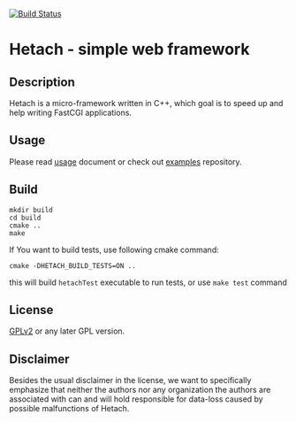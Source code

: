 [![Build Status](https://travis-ci.org/hetach/hetach.svg?branch=develop)](https://travis-ci.org/hetach/hetach)

# Hetach - simple web framework

## Description

Hetach is a micro-framework written in C++, which goal is to speed up and help writing FastCGI applications.

## Usage

Please read [usage](https://github.com/hetach/hetach/blob/develop/docs/Usage.md) document or check out [examples](https://github.com/hetach/examples) repository.

## Build

```
mkdir build
cd build
cmake ..
make
```

If You want to build tests, use following cmake command:

```
cmake -DHETACH_BUILD_TESTS=ON ..
```

this will build `hetachTest` executable to run tests, or use `make test` command

## License
[GPLv2](http://www.fsf.org/licensing/licenses/info/GPLv2.html) or any later GPL version.

## Disclaimer
Besides the usual disclaimer in the license, we want to specifically emphasize that neither the authors nor any organization the authors are associated with can and will hold responsible for data-loss caused by possible malfunctions of Hetach.
